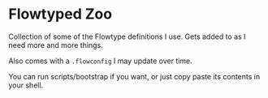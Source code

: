 # Flowtyped Zoo

Collection of some of the Flowtype definitions I use. Gets added to as I need more and more things.

Also comes with a `.flowconfig` I may update over time.

You can run scripts/bootstrap if you want, or just copy paste its contents in your shell.
